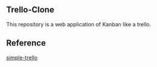 ## Trello-Clone

This repository is a web application of Kanban like a trello.

## Reference

[simple-trello](https://github.com/indreklasn/simple-trello)

